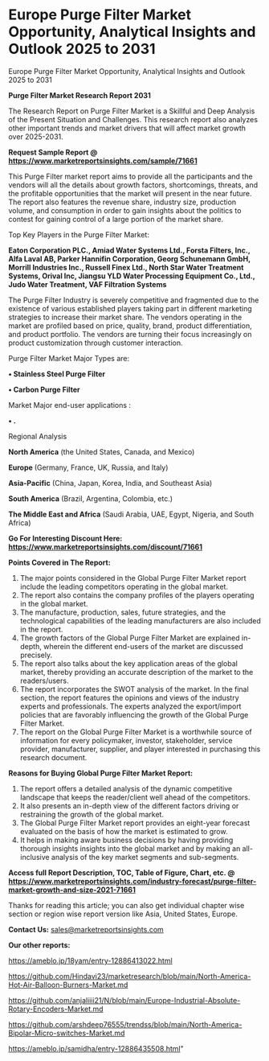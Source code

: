 # Europe Purge Filter Market Opportunity, Analytical Insights and Outlook 2025 to 2031
Europe Purge Filter Market Opportunity, Analytical Insights and Outlook 2025 to 2031

<strong>Purge Filter Market Research Report 2031</strong>

The Research Report on Purge Filter Market is a Skillful and Deep Analysis of the Present Situation and Challenges. This research report also analyzes other important trends and market drivers that will affect market growth over 2025-2031.

<strong>Request Sample Report @ <a href=https://www.marketreportsinsights.com/sample/71661>https://www.marketreportsinsights.com/sample/71661</a></strong>

This Purge Filter market report aims to provide all the participants and the vendors will all the details about growth factors, shortcomings, threats, and the profitable opportunities that the market will present in the near future. The report also features the revenue share, industry size, production volume, and consumption in order to gain insights about the politics to contest for gaining control of a large portion of the market share.

Top Key Players in the Purge Filter Market:

<strong>Eaton Corporation PLC., Amiad Water Systems Ltd., Forsta Filters, Inc., Alfa Laval AB, Parker Hannifin Corporation, Georg Schunemann GmbH, Morrill Industries Inc., Russell Finex Ltd., North Star Water Treatment Systems, Orival Inc, Jiangsu YLD Water Processing Equipment Co., Ltd., Judo Water Treatment, VAF Filtration Systems</strong>

The Purge Filter Industry is severely competitive and fragmented due to the existence of various established players taking part in different marketing strategies to increase their market share. The vendors operating in the market are profiled based on price, quality, brand, product differentiation, and product portfolio. The vendors are turning their focus increasingly on product customization through customer interaction.

Purge Filter Market Major Types are:

<strong>• Stainless Steel Purge Filter

• Carbon Purge Filter</strong>

Market Major end-user applications :

<strong>• .</strong>

Regional Analysis

</u><strong><b>North America</b></strong> (the United States, Canada, and Mexico)

<strong><b>Europe </b></strong>(Germany, France, UK, Russia, and Italy)

<strong><b>Asia-Pacific</b></strong> (China, Japan, Korea, India, and Southeast Asia)

<strong><b>South America</b></strong> (Brazil, Argentina, Colombia, etc.)

<strong><b>The Middle East and Africa</b></strong> (Saudi Arabia, UAE, Egypt, Nigeria, and South Africa)

<strong>Go For Interesting Discount Here: <a href=https://www.marketreportsinsights.com/discount/71661>https://www.marketreportsinsights.com/discount/71661</a></strong>

<strong>Points Covered in The Report:</strong>
<ol>
  <li>The major points considered in the Global Purge Filter Market report include the leading competitors operating in the global market.</li>
  <li>The report also contains the company profiles of the players operating in the global market.</li>
  <li>The manufacture, production, sales, future strategies, and the technological capabilities of the leading manufacturers are also included in the report.</li>
  <li>The growth factors of the Global Purge Filter Market are explained in-depth, wherein the different end-users of the market are discussed precisely.</li>
  <li>The report also talks about the key application areas of the global market, thereby providing an accurate description of the market to the readers/users.</li>
  <li>The report incorporates the SWOT analysis of the market. In the final section, the report features the opinions and views of the industry experts and professionals. The experts analyzed the export/import policies that are favorably influencing the growth of the Global Purge Filter Market.</li>
  <li>The report on the Global Purge Filter Market is a worthwhile source of information for every policymaker, investor, stakeholder, service provider, manufacturer, supplier, and player interested in purchasing this research document.</li>
</ol>
<strong>Reasons for Buying Global Purge Filter Market Report:</strong>

<ol>
  <li>The report offers a detailed analysis of the dynamic competitive landscape that keeps the reader/client well ahead of the competitors.</li>
  <li>It also presents an in-depth view of the different factors driving or restraining the growth of the global market.</li>
  <li>The Global Purge Filter Market report provides an eight-year forecast evaluated on the basis of how the market is estimated to grow.</li>
  <li>It helps in making aware business decisions by having providing thorough insights insights into the global market and by making an all-inclusive analysis of the key market segments and sub-segments.</li>
</ol>
<strong>Access full Report Description, TOC, Table of Figure, Chart, etc. @ <a href=https://www.marketreportsinsights.com/industry-forecast/purge-filter-market-growth-and-size-2021-71661>https://www.marketreportsinsights.com/industry-forecast/purge-filter-market-growth-and-size-2021-71661</a></strong>


Thanks for reading this article; you can also get individual chapter wise section or region wise report version like Asia, United States, Europe.

<strong>Contact Us:</strong>
sales@marketreportsinsights.com

<strong>Our other reports:</strong>

<a href=https://ameblo.jp/18yam/entry-12886413022.html>https://ameblo.jp/18yam/entry-12886413022.html</a>

<a href=https://github.com/Hindavi23/marketresearch/blob/main/North-America-Hot-Air-Balloon-Burners-Market.md>https://github.com/Hindavi23/marketresearch/blob/main/North-America-Hot-Air-Balloon-Burners-Market.md</a>

<a href=https://github.com/anjaliiii21/N/blob/main/Europe-Industrial-Absolute-Rotary-Encoders-Market.md>https://github.com/anjaliiii21/N/blob/main/Europe-Industrial-Absolute-Rotary-Encoders-Market.md</a>

<a href=https://github.com/arshdeep76555/trendss/blob/main/North-America-Bipolar-Micro-switches-Market.md>https://github.com/arshdeep76555/trendss/blob/main/North-America-Bipolar-Micro-switches-Market.md</a>

<a href=https://ameblo.jp/samidha/entry-12886435508.html>https://ameblo.jp/samidha/entry-12886435508.html</a>"
